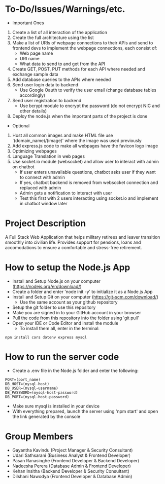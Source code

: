 # To-Do/Issues/Warnings/etc.
- Important Ones
1. Create a list of all interaction of the application
2. Create the full architecture using the list
3. Make a list of URIs of webpage connections to their APIs and send to frontend devs to implement the webpage connections, each consist of:
    - Web page name
    - URI name
    - What data to send to and get from the API
4. Create GET, POST, PUT methods for each API where needed and exchange sample data
5. Add database queries to the APIs where needed
6. Send user login data to backend
    - Use Google Oauth to verify the user email (change database tables accordingly)
7. Send user registration to backend
    - Use bcrypt module to encrypt the password (do not encrypt NIC and other details)
8. Deploy the node.js when the important parts of the project is done

- Optional
1. Host all common images and make HTML file use '(domain_name)/(image)' where the image was used previously
2. Add express.js code to make all webpages have the favicon logo image
3. Optimizing webpages
4. Language Translation in web pages
5. Use socket.io module (websocket) and allow user to interact with admin on chatbot
    - If user enters unavailable questions, chatbot asks user if they want to connect with admin
    - If yes, chatbot backend is removed from websocket connection and replaced with admin
    - Admin gets a notification to interact with user
    - Test this first with 2 users interacting using socket.io and implement in chatbot window later

# Project Description
A Full Stack Web Application that helps military retirees and leaver transition smoothly into civilian life.
Provides support for pensions, loans and accomodations to ensure a comfortable and stress-free retirement.

# How to setup the Node.js App
- Install and Setup Node.js on your computer (https://nodejs.org/en/download/)
- Create a folder and enter 'node init -y' to initialize it as a Node.js App
- Install and Setup Git on your computer (https://git-scm.com/download/)
    - Use the same account as your github repository
- Setup the git folder to use this repository 
- Make you are signed in to your GitHub account in your browser
- Pull the code from this repository into the folder using 'git pull'
- Open your IDE or Code Editor and install the module
    - To install them all, enter in the terminal:
```
npm install cors dotenv express mysql
```

# How to run the server code
- Create a .env file in the Node.js folder and enter the following:
```
PORT=(port_name)
DB_HOST=(mysql-host)
DB_USER=(mysql-username)
DB_PASSWORD=(mysql-host-password)
DB_PORT=(mysql-host-password)
```
- Make sure mysql is installed in your device
- With everything prepared, launch the server using 'npm start' and open the link generated by the console

# Group Members
- Gayantha Kavindu  (Project Manager & Security Consultant)
- Udari Sathsarani  (Business Analyst & Frontend Developer)
- Pasan Ranasinghe  (Frontend Developer & Backend Developer)
- Nadeesha Perera   (Database Admin & Frontend Developer)
- Kehan Insitha     (Backend Developer & Security Consultant)
- Dilshani Nawodya  (Frontend Developer & Database Admin)
